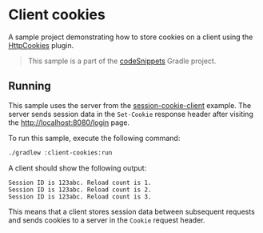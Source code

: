 # Client cookies

A sample project demonstrating how to store cookies on a client using the [HttpCookies](https://ktor.io/docs/http-cookies.html) plugin.
> This sample is a part of the [codeSnippets](../../README.md) Gradle project.

## Running

This sample uses the server from the [session-cookie-client](../session-cookie-client) example.
The server sends session data in the `Set-Cookie` response header after visiting the [http://localhost:8080/login](http://localhost:8080/login) page.

To run this sample, execute the following command:

```bash
./gradlew :client-cookies:run
```

A client should show the following output:
```
Session ID is 123abc. Reload count is 1.
Session ID is 123abc. Reload count is 2.
Session ID is 123abc. Reload count is 3.
```
This means that a client stores session data between subsequent requests and sends cookies to a server in the `Cookie` request header.
